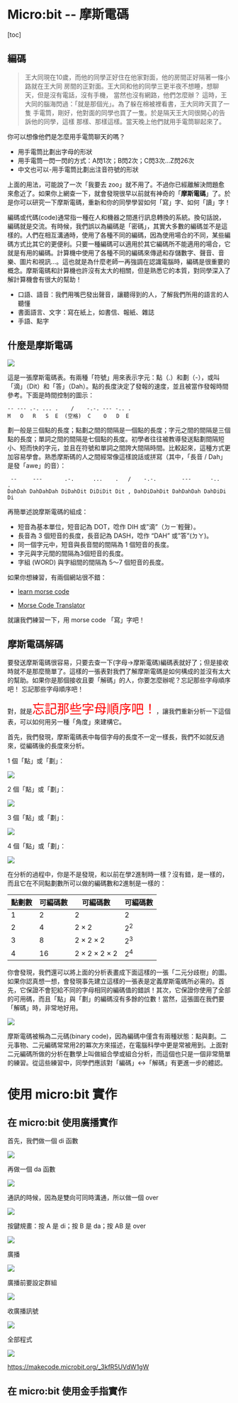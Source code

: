 # Micro:bit -- 摩斯電碼

[toc]

<!--
- [Micro Morse Phone](https://make.techwillsaveus.com/microbit/activities/micro-morse-phone)
- [Morse Code on the BBC micro:bit!](https://medium.com/groklearning/morse-code-on-the-bbc-micro-bit-1ea7eaad8f2)
- [Morse Code Transmitter](https://tinkercademy.com/tutorials/microbit-morse-code-transmit-receive/)
- [A Morse Code Transceiver On a Microbit](https://github.com/jg00dman/m0rvj_microbit_cw_transceiver)
-->

## 編碼

>王大同現在10歲，而他的同學正好住在他家對面，他的房間正好隔著一條小路就在王大同
房間的正對面。王大同和他的同學三更半夜不想睡，想聊天，但是沒有電話，沒有手機，
當然也沒有網路，他們怎麼辦？
這時，王大同的腦海閃過：「就是那個光」。為了躲在棉被裡看書，王大同昨天買了一隻
手電筒，剛好，他對面的同學也買了一隻。於是隔天王大同很開心的告訴他的同學，這樣
那樣、那樣這樣。當天晚上他們就用手電筒聊起來了。

你可以想像他們是怎麼用手電筒聊天的嗎？

- 用手電筒比劃出字母的形狀
- 用手電筒一閃一閃的方式：A閃1次；B閃2次；C閃3次…Z閃26次
- 中文也可以-用手電筒比劃出注音符號的形狀

上面的用法，可能說了一次「我要去 zoo」就不用了。不過你已經離解決問題愈來愈近了。如果你上網查一下，就會發現很早以前就有神奇的「**摩斯電碼**」了。於是你可以研究一下摩斯電碼，重新和你的同學學習如何「寫」字、如何「讀」字！

編碼或代碼(code)通常指一種在人和機器之間進行訊息轉換的系統。換句話說，編碼就是交流。有時候，我們誤以為編碼是「密碼」，其實大多數的編碼並不是這樣的。人們在相互溝通時，使用了各種不同的編碼，因為使用場合的不同，某些編碼方式比其它的更便利。只要一種編碼可以適用於其它編碼所不能適用的場合，它就是有用的編碼。計算機中使用了各種不同的編碼來傳遞和存儲數字、聲音、音樂、圖片和視訊…。這也就是為什麼老師一再強調在認識電腦時，編碼是很重要的概念。摩斯電碼和計算機也許沒有太大的相關，但是熟悉它的本質，對同學深入了解計算機會有很大的幫助！

- 口語、語音：我們用嘴巴發出聲音，讓聽得到的人，了解我們所用的語言的人聽懂
- 書面語言、文字：寫在紙上，如書信、報紙、雜誌
- 手語、點字

## 什麼是摩斯電碼

![](https://i.imgur.com/gEP8JMr.png)

這是一張摩斯電碼表。有兩種「符號」用來表示字元：點（.）和劃（-），或叫「滴」（Dit）和「答」（Dah）。點的長度決定了發報的速度，並且被當作發報時間參考。下面是時間控制的圖示：

```
-- --- .-. ... .    /    -.-. --- -.. .
M   O   R   S  E  (空格)  C    O   D  E
```

劃一般是三個點的長度；點劃之間的間隔是一個點的長度；字元之間的間隔是三個點的長度；單詞之間的間隔是七個點的長度。初學者往往被教導發送點劃間隔短小、短而快的字元，並且在符號和單詞之間誇大間隔時間。比較起來，這種方式更加容易學會。熟悉摩斯碼的人之間經常像這樣說話或拼寫（其中，「長音 / Dah」是發「awe」的音）：

```
 --     ---       .-.      ...    .   /    -.-.        ---      -..   .
DahDah DahDahDah DiDahDit DiDiDit Dit , DahDiDahDit DahDahDah DahDiDi Di
```

再簡單述說摩斯電碼的組成：


- 短音為基本單位，短音記為 DOT，唸作 DIH 或”滴”（ㄉㄧ˙輕聲）。
- 長音為 3 個短音的長度，長音記為 DASH，唸作 “DAH” 或”答”(ㄉㄚ)。
- 同一個字元中，短音與長音間的間隔為 1 個短音的長度。
- 字元與字元間的間隔為3個短音的長度。
- 字組 (WORD) 與字組間的間隔為 5～7 個短音的長度。

如果你想練習，有兩個網站很不錯：

- [learn morse code](http://www.learnmorsecode.com/)

- [Morse Code Translator](https://morsecode.world/international/translator.html)

就讓我們練習一下，用 morse code 「寫」字吧！

## 摩斯電碼解碼

要發送摩斯電碼很容易，只要去查一下(字母->摩斯電碼)編碼表就好了；但是接收時就不是那麼簡單了。這樣的一張表對我們了解摩斯電碼是如何構成的並沒有太大的幫助。如果你是那個接收且要「解碼」的人，你要怎麼辦呢？忘記那些字母順序吧！
忘記那些字母順序吧！

對，就是<span style="font-size:2em; color: red;">忘記那些字母順序吧！</span>，讓我們重新分析一下這個表，可以如何用另一種「角度」來建構它。

首先，我們發現，摩斯電碼表中每個字母的長度不一定一樣長，我們不如就反過來，從編碼後的長度來分析。

1 個「點」或「劃」：

![](https://i.imgur.com/zUNsLme.png)

2 個「點」或「劃」：

![](https://i.imgur.com/TjUmpVV.png)

3 個「點」或「劃」：

![](https://i.imgur.com/3XRuEKI.png)

4 個「點」或「劃」：

![](https://i.imgur.com/oe5ri1m.png)

在分析的過程中，你是不是發現，和以前在學2進制時一樣？沒有錯，是一樣的，而且它在不同點劃數所可以做的編碼數和2進制是一樣的：

|點劃數 | 可編碼數 | 可編碼數       | 可編碼數   |
|------| -------| ------------- |-----------|
| 1    | 2      | 2             | 2         |
| 2    | 4      | $2 \times 2$  | $2^2$     |
| 3    | 8      | $2 \times 2 \times 2$      | $2^3$     |
| 4    | 16     | $2 \times 2 \times 2 \times 2$  | $2^4$     |


你會發現，我們還可以將上面的分析表畫成下面這樣的一張「二元分歧樹」的圖。如果你認真想一想，會發現事先建立這樣的一張表是定義摩斯電碼所必需的。首先，它保證不會犯給不同的字母相同的編碼值的錯誤！其次，它保證你使用了全部的可用碼，而且「點」與「劃」的編碼沒有多餘的位數！當然，這張圖在我們要「解碼」時，非常地好用。

![](https://i.imgur.com/7wWsWRI.png)

摩斯電碼被稱為二元碼(binary code)，因為編碼中僅含有兩種狀態：點與劃。二元事物、二元編碼常常用2的冪次方來描述，在電腦科學中更是常被用到。上面對二元編碼所做的分析在數學上叫做組合學或組合分析，而這個也只是一個非常簡單的練習。從這些練習中，同學們應該對「編碼」<->「解碼」有更進一步的體認。

# 使用 micro:bit 實作

## 在 micro:bit 使用廣播實作

首先，我們做一個 di 函數

![](https://i.imgur.com/1VqlLdq.png)

再做一個 da 函數

![](https://i.imgur.com/8wy9o7E.png)

通訊的時候，因為是雙向可同時溝通，所以做一個 over

![](https://i.imgur.com/ADtsoAj.png)

按鍵規畫：按 A 是 di；按 B 是 da；按 AB 是 over

![](https://i.imgur.com/QASHF2v.png)

廣播

![](https://i.imgur.com/w0yrT49.png)

廣播前要設定群組

![](https://i.imgur.com/qTuGnOe.png)

收廣播訊號

![](https://i.imgur.com/AAwSHrN.png)

全部程式

![](https://i.imgur.com/3DDrXsS.png)

https://makecode.microbit.org/_3kfR5UVdW1gW

## 在 micro:bit 使用金手指實作

